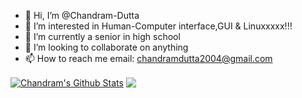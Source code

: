 - 👋 Hi, I’m @Chandram-Dutta
- 👀 I’m interested in Human-Computer interface,GUI & Linuxxxxx!!!
- 🌱 I’m currently a senior in high school
- 💞️ I’m looking to collaborate on anything
- 📫 How to reach me
   email: chandramdutta2004@gmail.com

<a href="https://github.com/Chandram-Dutta">
<img align="center" alt="Chandram's Github Stats" src="https://github-readme-stats.codestackr.vercel.app/api?username=Chandram-Dutta&show_icons=true&hide_border=true&count_private=true&include_all_commits=true&theme=radical" /></a>

<a href="https://github.com/Chandram-Dutta">
  <img align="center" src="https://github-readme-stats.anuraghazra1.vercel.app/api/top-langs/?username=Chandram-Dutta&layout=compact&theme=radical" />
</a>


<!---
Chandram-Dutta/Chandram-Dutta is a ✨ special ✨ repository because its `README.md` (this file) appears on your GitHub profile.
You can click the Preview link to take a look at your changes.
--->

